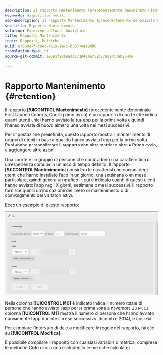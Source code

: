 ```yaml
---
description: Il rapporto Mantenimento (precedentemente denominato First Launch Cohorts, Coorti primo avvio) è un rapporto di coorte che indica quanti utenti unici hanno avviato la tua app per la prima volta e quindi l’hanno avviata di nuovo almeno una volta nei mesi successivi.
keywords: dispositivi mobili
seo-description: Il rapporto Mantenimento (precedentemente denominato First Launch Cohorts, Coorti primo avvio) è un rapporto di coorte che indica quanti utenti unici hanno avviato la tua app per la prima volta e quindi l’hanno avviata di nuovo almeno una volta nei mesi successivi.
seo-title: Rapporto Mantenimento
solution: Experience Cloud, Analytics
title: Rapporto Mantenimento
topic: Rapporti, Metriche
uuid: e7639e7f-c9ed-4b19-9ac5-b36774ea9dd6
translation-type: ht
source-git-commit: e9691f9cbeadd171948aa752b27a014c3ab254d6

---
```



# Rapporto Mantenimento {#retention}

Il rapporto **[!UICONTROL Mantenimento]** (precedentemente denominato First Launch Cohorts, Coorti primo avvio) è un rapporto di coorte che indica quanti utenti unici hanno avviato la tua app per la prima volta e quindi l’hanno avviata di nuovo almeno una volta nei mesi successivi.

Per impostazione predefinita, questo rapporto mostra il mantenimento di gruppi di utenti in base a quando hanno avviato l’app per la prima volta. Puoi anche personalizzare il rapporto con altre metriche oltre a Primo avvio, e aggiungere altre azioni.

Una coorte è un gruppo di persone che condividono una caratteristica o un’esperienza comune in un arco di tempo definito. Il rapporto **[!UICONTROL Mantenimento]** considera le caratteristiche comuni degli utenti che hanno installato l’app in un giorno, una settimana o un mese particolare, quindi genera un grafico in cui è indicato quanti di questi utenti hanno avviato l’app negli X giorni, settimane o mesi successivi. Il rapporto fornisce quindi un’indicazione del livello di mantenimento o di coinvolgimento dei visitatori attivi.

Ecco un esempio di questo rapporto:

![](assets/report_retention_edit.png)

Nella colonna **[!UICONTROL M0]** è indicato indica il numero totale di persone che hanno avviato l’app per la prima volta a novembre 2014. La colonna **[!UICONTROL M1]** mostra il numero di persone che hanno avviato nuovamente l’app durante il mese successivo (dicembre 2014), e così via.

Per cambiare l’intervallo di date o modificare le regole del rapporto, fai clic su **[!UICONTROL Modifica]**.

È possibile compilare il rapporto con qualsiasi variabile o metrica, comprese le metriche Ciclo di vita (ma escludendo le metriche calcolate).
